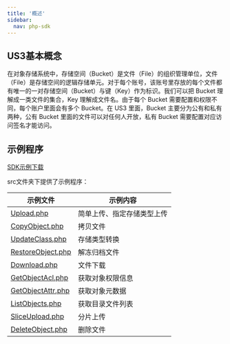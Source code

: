 ```yaml
---
title: '概述'
sidebar:
  nav: php-sdk
---
```

## US3基本概念

在对象存储系统中，存储空间（Bucket）是文件（File）的组织管理单位，文件（File）是存储空间的逻辑存储单元。对于每个账号，该账号里存放的每个文件都有唯一的一对存储空间（Bucket）与键（Key）作为标识。我们可以把 Bucket 理解成一类文件的集合，Key 理解成文件名。由于每个 Bucket 需要配置和权限不同，每个账户里面会有多个 Bucket。在 US3 里面，Bucket 主要分为公有和私有两种，公有 Bucket 里面的文件可以对任何人开放，私有 Bucket 需要配置对应访问签名才能访问。


## 示例程序
[SDK示例下载](https://github.com/ufilesdk-dev/S3-PHP-SDK)

src文件夹下提供了示例程序：

| 示例文件 | 示例内容 |
| -------- | -------- |
| [Upload.php](https://github.com/ufilesdk-dev/S3-PHP-SDK/tree/main/src/Upload.php) | 简单上传、指定存储类型上传 |
| [CopyObject.php](https://github.com/ufilesdk-dev/S3-PHP-SDK/tree/main/src/CopyObject.php) | 拷贝文件 |
| [UpdateClass.php](https://github.com/ufilesdk-dev/S3-PHP-SDK/tree/main/src/UpdateClass.php) | 存储类型转换 |
| [RestoreObject.php](https://github.com/ufilesdk-dev/S3-PHP-SDK/tree/main/src/RestoreObject.php) | 解冻归档文件 |
| [Download.php](https://github.com/ufilesdk-dev/S3-PHP-SDK/tree/main/src/Download.php) | 文件下载 |
| [GetObjectAcl.php](https://github.com/ufilesdk-dev/S3-PHP-SDK/tree/main/src/GetObjectAcl.php) | 获取对象权限信息 |
| [GetObjectAttr.php](https://github.com/ufilesdk-dev/S3-PHP-SDK/tree/main/src/GetObjectAttr.php) | 获取对象元数据 |
| [ListObjects.php](https://github.com/ufilesdk-dev/S3-PHP-SDK/tree/main/src/ListObjects.php) | 获取目录文件列表 |
| [SliceUpload.php](https://github.com/ufilesdk-dev/S3-PHP-SDK/tree/main/src/SliceUpload.php) | 分片上传 |
| [DeleteObject.php](https://github.com/ufilesdk-dev/S3-PHP-SDK/tree/main/src/DeleteObject.php) | 删除文件 |
